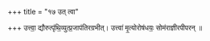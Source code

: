 +++
title = "१७ उत् त्वा"

+++
उत्त्वा॒ द्यौरुत्पृ॑थि॒व्युत्प्र॒जाप॑तिरग्रभीत्। उत्त्वा॑ मृ॒त्योरोष॑धयः॒ सोम॑राज्ञीरपीपरन् ॥